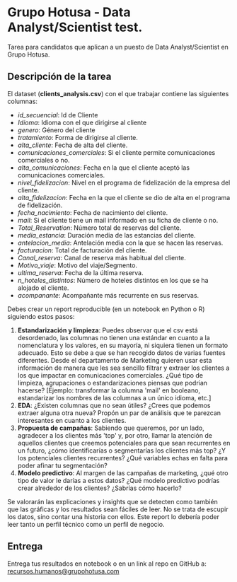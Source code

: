 # Grupo Hotusa - Data Analyst/Scientist test.

Tarea para candidatos que aplican a un puesto de Data Analyst/Scientist en Grupo Hotusa.

## Descripción de la tarea

El dataset (**clients_analysis.csv**) con el que trabajar contiene las siguientes columnas:
- *id_secuencial*: Id de Cliente
- *Idioma*: Idioma con el que dirigirse al cliente
- *genero*: Género del cliente
- *tratamiento*: Forma de dirigirse al cliente.
- *alta_cliente*: Fecha de alta del cliente.
- *comunicaciones_comerciales*: Si el cliente permite comunicaciones comerciales o no.
- *alta_comunicaciones*: Fecha en la que el cliente aceptó las comunicaciones comerciales.
- *nivel_fidelizacion*: Nivel en el programa de fidelización de la empresa del cliente.
- *alta_fidelizacion*: Fecha en la que el cliente se dio de alta en el programa de fidelización.
- *fecha_nacimiento*: Fecha de nacimiento del cliente.
- *mail*: Si el cliente tiene un mail informado en su ficha de cliente o no.
- *Total_Reservation*: Número total de reservas del cliente.
- *media_estancia*: Duración media de las estancias del cliente.
- *antelacion_media*: Antelación media con la que se hacen las reservas.
- *facturacion*: Total de facturación del cliente.
- *Canal_reserva*: Canal de reserva más habitual del cliente.
- *Motivo_viaje*: Motivo del viaje/Segmento.
- *ultima_reserva*: Fecha de la última reserva.
- *n_hoteles_distintos*: Número de hoteles distintos en los que se ha alojado el cliente.
- *acompanante*: Acompañante más recurrente en sus reservas.
  
Debes crear un report reproducible (en un notebook en Python o R) siguiendo estos pasos:

1. **Estandarización y limpieza**: Puedes observar que el csv está desordenado, las columnas no tienen una estándar en cuanto a la nomenclatura y los valores, en su mayoría, ni siquiera tienen un formato adecuado. Esto se debe a que se han recogido datos de varias fuentes diferentes. Desde el departamento de Marketing quieren usar esta información de manera que les sea sencillo filtrar y extraer los clientes a los que impactar en comunicaciones comerciales. ¿Qué tipo de limpieza, agrupaciones o estandarizaciones piensas que podrían hacerse? [Ejemplo: transformar la columna 'mail' en booleano, estandarizar los nombres de las columnas a un único idioma, etc.]
2. **EDA**: ¿Existen columnas que no sean útiles? ¿Crees que podemos extraer alguna otra nueva? Propón un par de análisis que te parezcan interesantes en cuanto a los clientes.
3. **Propuesta de campañas**: Sabiendo que queremos, por un lado, agradecer a los clientes más 'top' y, por otro, llamar la atención de aquellos clientes que creemos potenciales para que sean recurrentes en un futuro, ¿cómo identificarías o segmentarías los clientes más top? ¿Y los potenciales clientes recurrentes? ¿Qué variables echas en falta para poder afinar tu segmentación?
4. **Modelo predictivo**: Al margen de las campañas de marketing, ¿qué otro tipo de valor le darías a estos datos? ¿Qué modelo predictivo podrías crear alrededor de los clientes? ¿Sabrías cómo hacerlo?

Se valorarán las explicaciones y insights que se detecten como también que las gráficas y los resultados sean fáciles de leer. No se trata de escupir los datos, sino contar una historia con ellos. Este report lo debería poder leer tanto un perfil técnico como un perfil de negocio. 

## Entrega

Entrega tus resultados en notebook o en un link al repo en GitHub a: recursos.humanos@grupohotusa.com
